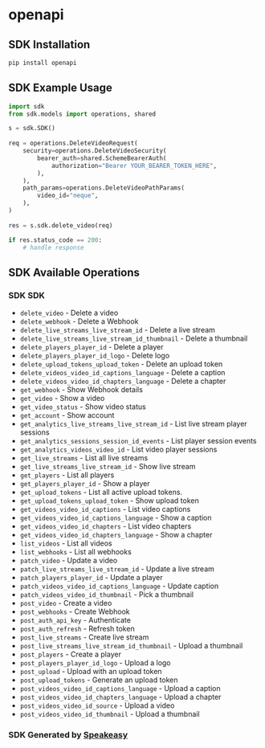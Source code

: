 # openapi

<!-- Start SDK Installation -->
## SDK Installation

```bash
pip install openapi
```
<!-- End SDK Installation -->

<!-- Start SDK Example Usage -->
## SDK Example Usage

```python
import sdk
from sdk.models import operations, shared

s = sdk.SDK()
    
req = operations.DeleteVideoRequest(
    security=operations.DeleteVideoSecurity(
        bearer_auth=shared.SchemeBearerAuth(
            authorization="Bearer YOUR_BEARER_TOKEN_HERE",
        ),
    ),
    path_params=operations.DeleteVideoPathParams(
        video_id="neque",
    ),
)
    
res = s.sdk.delete_video(req)

if res.status_code == 200:
    # handle response
```
<!-- End SDK Example Usage -->

<!-- Start SDK Available Operations -->
## SDK Available Operations

### SDK SDK

* `delete_video` - Delete a video
* `delete_webhook` - Delete a Webhook
* `delete_live_streams_live_stream_id` - Delete a live stream
* `delete_live_streams_live_stream_id_thumbnail` - Delete a thumbnail
* `delete_players_player_id` - Delete a player
* `delete_players_player_id_logo` - Delete logo
* `delete_upload_tokens_upload_token` - Delete an upload token
* `delete_videos_video_id_captions_language` - Delete a caption
* `delete_videos_video_id_chapters_language` - Delete a chapter
* `get_webhook` - Show Webhook details
* `get_video` - Show a video
* `get_video_status` - Show video status
* `get_account` - Show account
* `get_analytics_live_streams_live_stream_id` - List live stream player sessions
* `get_analytics_sessions_session_id_events` - List player session events
* `get_analytics_videos_video_id` - List video player sessions
* `get_live_streams` - List all live streams
* `get_live_streams_live_stream_id` - Show live stream
* `get_players` - List all players
* `get_players_player_id` - Show a player
* `get_upload_tokens` - List all active upload tokens.
* `get_upload_tokens_upload_token` - Show upload token
* `get_videos_video_id_captions` - List video captions
* `get_videos_video_id_captions_language` - Show a caption
* `get_videos_video_id_chapters` - List video chapters
* `get_videos_video_id_chapters_language` - Show a chapter
* `list_videos` - List all videos
* `list_webhooks` - List all webhooks
* `patch_video` - Update a video
* `patch_live_streams_live_stream_id` - Update a live stream
* `patch_players_player_id` - Update a player
* `patch_videos_video_id_captions_language` - Update caption
* `patch_videos_video_id_thumbnail` - Pick a thumbnail
* `post_video` - Create a video
* `post_webhooks` - Create Webhook
* `post_auth_api_key` - Authenticate
* `post_auth_refresh` - Refresh token
* `post_live_streams` - Create live stream
* `post_live_streams_live_stream_id_thumbnail` - Upload a thumbnail
* `post_players` - Create a player
* `post_players_player_id_logo` - Upload a logo
* `post_upload` - Upload with an upload token
* `post_upload_tokens` - Generate an upload token
* `post_videos_video_id_captions_language` - Upload a caption
* `post_videos_video_id_chapters_language` - Upload a chapter
* `post_videos_video_id_source` - Upload a video
* `post_videos_video_id_thumbnail` - Upload a thumbnail

<!-- End SDK Available Operations -->

### SDK Generated by [Speakeasy](https://docs.speakeasyapi.dev/docs/using-speakeasy/client-sdks)
